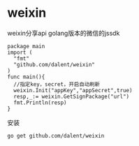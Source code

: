 # weixin
weixin分享api
golang版本的微信的jssdk
```
package main
import (
  "fmt"
  "github.com/dalent/weixin"
)
func main(){
  //指定key，secret，开启自动刷新
  weixin.Init("appKey","appSecret",true)
  resp,_:= weixin.GetSignPackage("url")
  fmt.Println(resp)
}
```

安装
```
go get github.com/dalent/weixin
```
